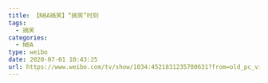 ```yaml
---
title: 【NBA搞笑】“搞笑”时刻
tags:
  - 搞笑
categories:
  - NBA
type: weibo
date: 2020-07-01 10:43:25
url: https://www.weibo.com/tv/show/1034:4521831235780631?from=old_pc_videoshow
---
```


<!-- more -->